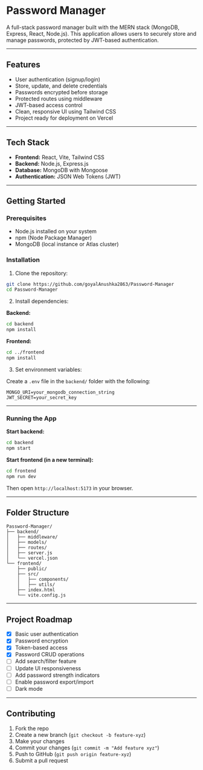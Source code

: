 
# Password Manager

A full-stack password manager built with the MERN stack (MongoDB, Express, React, Node.js). This application allows users to securely store and manage passwords, protected by JWT-based authentication.

---

## Features

- User authentication (signup/login)
- Store, update, and delete credentials
- Passwords encrypted before storage
- Protected routes using middleware
- JWT-based access control
- Clean, responsive UI using Tailwind CSS
- Project ready for deployment on Vercel

---

## Tech Stack

- **Frontend:** React, Vite, Tailwind CSS
- **Backend:** Node.js, Express.js
- **Database:** MongoDB with Mongoose
- **Authentication:** JSON Web Tokens (JWT)

---

## Getting Started

### Prerequisites

- Node.js installed on your system
- npm (Node Package Manager)
- MongoDB (local instance or Atlas cluster)

### Installation

1. Clone the repository:

```bash
git clone https://github.com/goyalAnushka2863/Password-Manager
cd Password-Manager
````

2. Install dependencies:

**Backend:**

```bash
cd backend
npm install
```

**Frontend:**

```bash
cd ../frontend
npm install
```

3. Set environment variables:

Create a `.env` file in the `backend/` folder with the following:

```env
MONGO_URI=your_mongodb_connection_string
JWT_SECRET=your_secret_key
```

---

### Running the App

**Start backend:**

```bash
cd backend
npm start
```

**Start frontend (in a new terminal):**

```bash
cd frontend
npm run dev
```

Then open `http://localhost:5173` in your browser.

---

## Folder Structure

```
Password-Manager/
├── backend/
│   ├── middleware/
│   ├── models/
│   ├── routes/
│   ├── server.js
│   └── vercel.json
└── frontend/
    ├── public/
    ├── src/
    │   ├── components/
    │   ├── utils/
    ├── index.html
    └── vite.config.js
```

---

## Project Roadmap

* [x] Basic user authentication
* [x] Password encryption
* [x] Token-based access
* [x] Password CRUD operations
* [ ] Add search/filter feature
* [ ] Update UI responsiveness
* [ ] Add password strength indicators
* [ ] Enable password export/import
* [ ] Dark mode

---

## Contributing

1. Fork the repo
2. Create a new branch (`git checkout -b feature-xyz`)
3. Make your changes
4. Commit your changes (`git commit -m "Add feature xyz"`)
5. Push to GitHub (`git push origin feature-xyz`)
6. Submit a pull request




